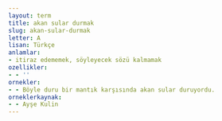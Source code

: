 ```yaml
---
layout: term
title: akan sular durmak
slug: akan-sular-durmak
letter: A
lisan: Türkçe
anlamlar:
- itiraz edememek, söyleyecek sözü kalmamak
ozellikler:
- - ''
ornekler:
- - Böyle duru bir mantık karşısında akan sular duruyordu.
orneklerkaynak:
- - Ayşe Kulin
---
```

